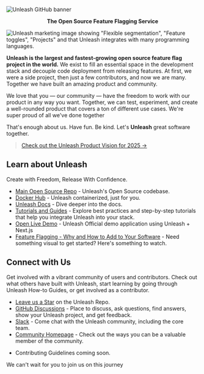 ![Unleash GitHub banner](https://user-images.githubusercontent.com/18158596/196736157-b20a5fbf-74ac-47cd-a991-fe6e2d2bc960.png)

<p align="center">
<b>The Open Source Feature Flagging Service</b>
</p>

![Unleash marketing image showing "Flexible segmentation", "Feature toggles", "Projects" and that Unleash integrates with many programming languages.](https://user-images.githubusercontent.com/18158596/196740001-569c6951-e989-4f7e-b31b-def5c40fa2aa.png)

**Unleash is the largest and fastest-growing open source feature flag project in the world.** We exist to fill an essential space in the development stack and decouple code deployment from releasing features. At first, we were a side project, then just a few contributors, and now we are many. Together we have built an amazing product and community. 

We love that you — our community — have the freedom to work with our product in any way you want. Together, we can test, experiment, and create a well-rounded product that covers a ton of different use cases. We're super proud of all we've done together 

That's enough about us. Have fun. Be kind. Let's **Unleash** great software together. 

> [Check out the Unleash Product Vision for 2025 →](https://www.getunleash.io/product-vision)

## Learn about Unleash
Create with Freedom, Release With Confidence.

- [Main Open Source Repo](https://github.com/Unleash/unleash) - Unleash's Open Source codebase. 
- [Docker Hub](https://hub.docker.com/r/unleashorg/unleash-server) - Unleash containerized, just for you. 
- [Unleash Docs](https://docs.getunleash.io) - Dive deeper into the docs. 
- [Tutorials and Guides](https://docs.getunleash.io/topics/feature-flags/feature-flag-best-practices) - Explore best practices and step-by-step tutorials that help you integrate Unleash into your stack.
- [Open Live Demo](https://www.getunleash.io/interactive-demo) - Unleash Official demo application using Unleash + Next.js
- [Feature Flagging - Why and How to Add to Your Software](https://youtu.be/-yHZ9uLVSp4) - Need something visual to get started? Here's something to watch. 

## Connect with Us

Get involved with a vibrant community of users and contributors. Check out what others have built with Unleash, start learning by going through Unleash How-to Guides, or get involved as a contributor.

- [Leave us a Star](https://github.com/Unleash/unleash) on the Unleash Repo. 
- [GitHub Discussions](https://github.com/Unleash/unleash/discussions) - Place to discuss, ask questions, find answers, show your Unleash project, and get feedback. 
- [Slack](https://unleash-community.slack.com/) -  Come chat with the Unleash community, including the core team. 
- [Community Homepage](https://www.getunleash.io/unleash-community) - Check out the ways you can be a valuable member of the community. 
<!-- - [Events at Unleash]() - Learn more about new Events for the Unleash Community.  -->
- Contributing Guidelines coming soon. 

We can't wait for you to join us on this journey 
